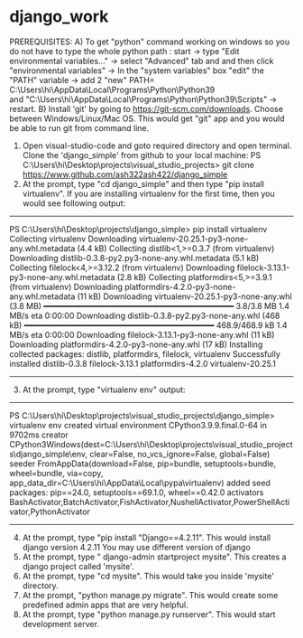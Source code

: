 # django_work
 PREREQUISITES:
A) To get "python" command working on windows so you  do not have to type the whole python path :
   start -> type "Edit environmental variables..." -> select "Advanced" tab and and
   then click "environmental variables" -> In the "system variables" box "edit" the "PATH" variable -> 
   add 2 "new" PATH= C:\Users\hi\AppData\Local\Programs\Python\Python39\
   and "C:\Users\hi\AppData\Local\Programs\Python\Python39\Scripts\" -> restart.
   B) Install 'git' by going to https://git-scm.com/downloads. Choose between Windows/Linux/Mac OS.
   This would get "git" app and you  would be  able to run git from command line.


1) Open visual-studio-code and goto required directory and open terminal. Clone the 'django_simple' from github to your local machine:
   PS C:\Users\hi\Desktop\projects\visual_studio_projects> git clone https://www.github.com/ash322ash422/django_simple
2) At the prompt, type "cd django_simple" and then type "pip install virtualenv". 
If you are installing virtualenv for the first time, then you would see following output:
**************************************************************************************************
PS C:\Users\hi\Desktop\projects\django_simple> pip install virtualenv
Collecting virtualenv
  Downloading virtualenv-20.25.1-py3-none-any.whl.metadata (4.4 kB)
Collecting distlib<1,>=0.3.7 (from virtualenv)
  Downloading distlib-0.3.8-py2.py3-none-any.whl.metadata (5.1 kB)
Collecting filelock<4,>=3.12.2 (from virtualenv)
  Downloading filelock-3.13.1-py3-none-any.whl.metadata (2.8 kB)
Collecting platformdirs<5,>=3.9.1 (from virtualenv)
  Downloading platformdirs-4.2.0-py3-none-any.whl.metadata (11 kB)
Downloading virtualenv-20.25.1-py3-none-any.whl (3.8 MB)
   ━━━━━━━━━━━━━━━━━━━━━━━━━━━━━━━━━━━━━━━━ 3.8/3.8 MB 1.4 MB/s eta 0:00:00
Downloading distlib-0.3.8-py2.py3-none-any.whl (468 kB)
   ━━━━━━━━━━━━━━━━━━━━━━━━━━━━━━━━━━━━━━━━ 468.9/468.9 kB 1.4 MB/s eta 0:00:00
Downloading filelock-3.13.1-py3-none-any.whl (11 kB)
Downloading platformdirs-4.2.0-py3-none-any.whl (17 kB)
Installing collected packages: distlib, platformdirs, filelock, virtualenv
Successfully installed distlib-0.3.8 filelock-3.13.1 platformdirs-4.2.0 virtualenv-20.25.1
**************************************************************************************************
3) At the prompt, type "virtualenv env"
output:
***************************************
PS C:\Users\hi\Desktop\projects\visual_studio_projects\django_simple> virtualenv env
created virtual environment CPython3.9.9.final.0-64 in 9702ms
  creator CPython3Windows(dest=C:\Users\hi\Desktop\projects\visual_studio_projects\django_simple\env, clear=False, no_vcs_ignore=False, global=False)       
  seeder FromAppData(download=False, pip=bundle, setuptools=bundle, wheel=bundle, via=copy, app_data_dir=C:\Users\hi\AppData\Local\pypa\virtualenv)
    added seed packages: pip==24.0, setuptools==69.1.0, wheel==0.42.0
  activators BashActivator,BatchActivator,FishActivator,NushellActivator,PowerShellActivator,PythonActivator
***************************************

4) At the prompt, type "pip install "Django==4.2.11". This would install django version 4.2.11
     You may use different version of django 
5) At the prompt, type " django-admin startproject mysite". This creates a django project called 'mysite'. 
6) At the prompt, type "cd mysite". This would take you inside 'mysite' directory.
7) At the prompt, "python manage.py migrate". This would create some predefined admin apps that are very helpful. 
8) At the prompt, type "python manage.py runserver". This would start development server.

